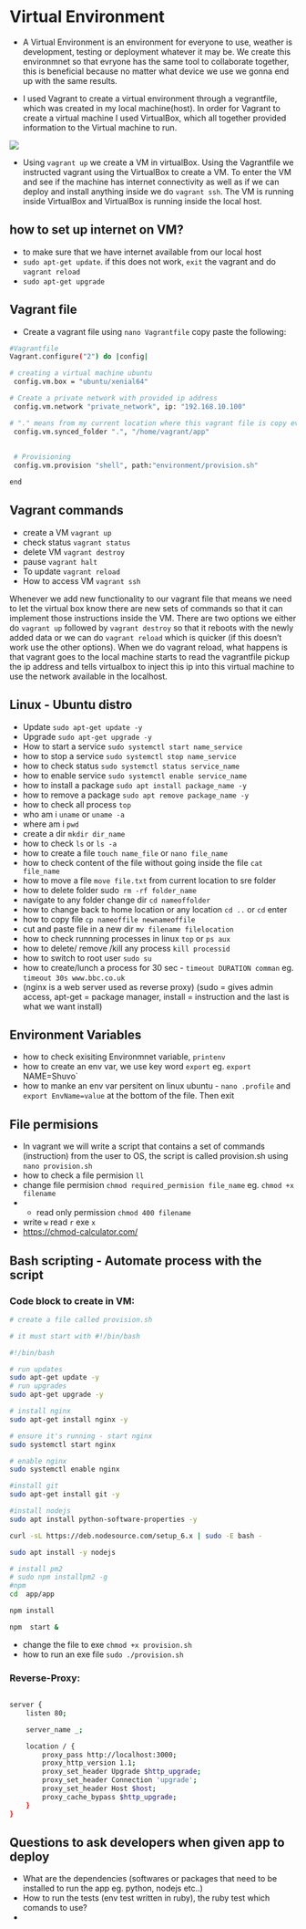 # Virtual Environment
- A Virtual Environment is an environment for everyone to use, weather is development, testing or deployment whatever it may be. We create this environmnet so that evryone has the same tool to collaborate together, this is beneficial because no matter what device we use we gonna end up with the same results.

- I used Vagrant to create a virtual environment through a vegrantfile, which was created in my local machine(host). In order for Vagrant to create a virtual machine I used VirtualBox, which all together provided information to the Virtual machine to run.

![](images/VM.png)

- Using `vagrant up` we create a VM in virtualBox. Using the Vagrantfile we instructed vagrant using the VirtualBox to create a VM. To enter the VM and see if the machine has internet connectivity as well as if we can deploy and install anything inside we do `vagrant ssh`. The VM is running inside VirtualBox and VirtualBox is running inside the local host. 

## how to set up internet on VM?

- to make sure that we have internet available from our local host
- `sudo apt-get update`. if this does not work, `exit` the vagrant and do `vagrant reload`
- `sudo apt-get upgrade`

## Vagrant file
- Create a vagrant file using `nano Vagrantfile` 
copy paste the following:
```bash
#Vagrantfile
Vagrant.configure("2") do |config|

# creating a virtual machine ubuntu 
 config.vm.box = "ubuntu/xenial64"

# Create a private network with provided ip address
 config.vm.network "private_network", ip: "192.168.10.100"

# "." means from my current location where this vagrant file is copy everything and paste it in the VM on the home location vagrant create a folder called app and paste everything
 config.vm.synced_folder ".", "/home/vagrant/app"
 
 
 # Provisioning
 config.vm.provision "shell", path:"environment/provision.sh" 

end
```

## Vagrant commands
- create a VM `vagrant up`
- check status `vagrant status`
- delete VM `vagrant destroy`
- pause `vagrant halt`
- To update `vagrant reload`
- How to access VM `vagrant ssh`


Whenever we add new functionality to our vagrant file that means we need to let the virtual box know there are new sets of commands so that it can implement those instructions inside the VM. There are two options we either do `vagrant up` followed by `vagrant destroy` so that it reboots with the newly added data or we can do `vagrant reload` which is quicker (if this doesn’t work use the other options). When we do vagrant reload, what happens is that vagrant goes to the local machine starts to read the vagrantfile pickup the ip address and tells virtualbox to inject this ip into this virtual machine to use the network available in the localhost.



## Linux - Ubuntu distro
- Update  `sudo apt-get update -y`
- Upgrade `sudo apt-get upgrade -y`
- How to start a service `sudo systemctl start name_service`
- how to stop a service `sudo systemctl stop name_service`
- how to check status `sudo systemctl status service_name`
- how to enable service `sudo systemctl enable service_name`
- how to install a package `sudo apt install package_name -y`
- how to remove a package `sudo apt remove package_name -y`
- how to check all process `top`
- who am i `uname` or `uname -a`
- where am i `pwd`
- create a dir `mkdir dir_name`
- how to check `ls` or `ls -a`
- how to create a file `touch name_file` or `nano file_name`
- how to check content of the file without going inside the file `cat file_name`
- how to move a file `move file.txt` from current location to sre folder
- how to delete folder sudo` rm -rf folder_name`
- navigate to any folder change dir `cd nameoffolder`
- how to change back to home location or any location `cd ..` or `cd` enter
- how to copy file `cp nameoffile newnameoffile`
- cut and paste file in a new dir `mv filename filelocation`
- how to check runnning processes in linux `top` or `ps aux`
- how to delete/ remove /kill any process `kill processid`
- how to switch to root user `sudo su`
- how to create/lunch a process for 30 sec - `timeout DURATION comman` eg. `timeout 30s www.bbc.co.uk`
- (nginx is a web server used as reverse proxy)
 (sudo = gives admin access, apt-get = package manager, install = instruction and the last is what we want install)


## Environment Variables

- how to check exisiting Environmnet variable, `printenv`
- how to create an env var, we use key word `export` eg. `export `NAME=Shuvo`
- how to manke an env var persitent on linux ubuntu - `nano .profile` and `export EnvName=value` at the bottom of the file. Then exit


## File permisions
- In vagrant we will write a script that contains a set of commands (instruction) from the user to OS, the script is called provision.sh using `nano provision.sh`
- how to check a file permision `ll`
- change file permision `chmod required_permision file_name` eg. `chmod +x filename`
- - read only permission `chmod 400 filename`
- write `w` read `r` exe `x`
- https://chmod-calculator.com/
## Bash scripting - Automate process with the script
### Code block to create in VM:

```bash
# create a file called provision.sh

# it must start with #!/bin/bash

#!/bin/bash

# run updates
sudo apt-get update -y
# run upgrades
sudo apt-get upgrade -y

# install nginx
sudo apt-get install nginx -y      

# ensure it's running - start nginx
sudo systemctl start nginx

# enable nginx
sudo systemctl enable nginx

#install git
sudo apt-get install git -y

#install nodejs
sudo apt install python-software-properties -y

curl -sL https://deb.nodesource.com/setup_6.x | sudo -E bash -

sudo apt install -y nodejs

# install pm2
# sudo npm installpm2 -g
#npm
cd  app/app

npm install

npm  start &

```
- change the file to exe `chmod +x provision.sh`
- how to run an exe file `sudo ./provision.sh`

### Reverse-Proxy:


```bash

server {
    listen 80;

    server_name _;

    location / {
        proxy_pass http://localhost:3000;
        proxy_http_version 1.1;
        proxy_set_header Upgrade $http_upgrade;
        proxy_set_header Connection 'upgrade';
        proxy_set_header Host $host;
        proxy_cache_bypass $http_upgrade;
    }
}
```

## Questions to ask developers when given app to deploy
- What are the dependencies (softwares or packages that need to be installed to run the app eg. python, nodejs etc..)
- How to run the tests (env test written in ruby), the ruby test which comands to use?
- 

